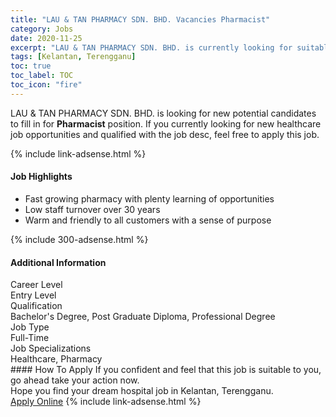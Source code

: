 ```yaml
---
title: "LAU & TAN PHARMACY SDN. BHD. Vacancies Pharmacist" 
category: Jobs 
date: 2020-11-25 
excerpt: "LAU & TAN PHARMACY SDN. BHD. is currently looking for suitable person to fill in the Pharmacist which positioned at Kelantan, Terengganu" 
tags: [Kelantan, Terengganu] 
toc: true 
toc_label: TOC 
toc_icon: "fire" 
--- 
```


<p>LAU & TAN PHARMACY SDN. BHD. is looking for new potential candidates to fill in for <b>Pharmacist</b> position. If you currently looking for new healthcare job opportunities and qualified with the job desc, feel free to apply this job.
</p>{% include link-adsense.html %} 
<div><div><div><h4>Job Highlights</h4></div></div><div><ul><li><div><div><div><div></div></div></div><div><span>Fast growing pharmacy with plenty learning of opportunities</span></div></div></li><li><div><div><div><div></div></div></div><div><span>Low staff turnover over 30 years</span></div></div></li><li><div><div><div><div></div></div></div><div><span>Warm and friendly to all customers with a sense of purpose</span></div></div></li></ul></div></div> 
{% include 300-adsense.html %} 
<div><div><div><h4>Additional Information</h4></div></div><div><div><div><div><div><div><div><div><span>Career Level</span></div></div><div><span>Entry Level</span></div></div></div></div><div><div><div><div><div><span>Qualification</span></div></div><div><span>Bachelor's Degree, Post Graduate Diploma, Professional Degree</span></div></div></div></div><div><div><div><div><div><span>Job Type</span></div></div><div><span>Full-Time</span></div></div></div></div><div><div><div><div><div><span>Job Specializations</span></div></div><div><span>Healthcare, Pharmacy</span></div></div></div></div></div></div></div></div> 
#### How To Apply 
If you confident and feel that this job is suitable to you, go ahead take your action now. <br/> 
Hope you find your dream hospital job in Kelantan, Terengganu. <br/> 
<a href="https://www.jobstreet.com.my/en/job/pharmacist-4415262?jobId=jobstreet-my-job-4415262&sectionRank=24&token=0~324799cf-9fd8-445d-b568-eae39e338750&fr=SRP%20View%20In%20New%20Ta" class="btn btn--warning" target="_blank" rel="nofollow noopenner">Apply Online</a> 
{% include link-adsense.html %} 